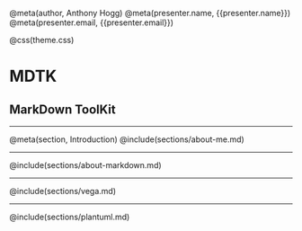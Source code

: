 @meta(author, Anthony Hogg)
@meta(presenter.name, {{presenter.name}})
@meta(presenter.email, {{presenter.email}})

@css(theme.css)

# MDTK
## MarkDown ToolKit

---

@meta(section, Introduction)
@include(sections/about-me.md)

---

@include(sections/about-markdown.md)

---

@include(sections/vega.md)

---

@include(sections/plantuml.md)
